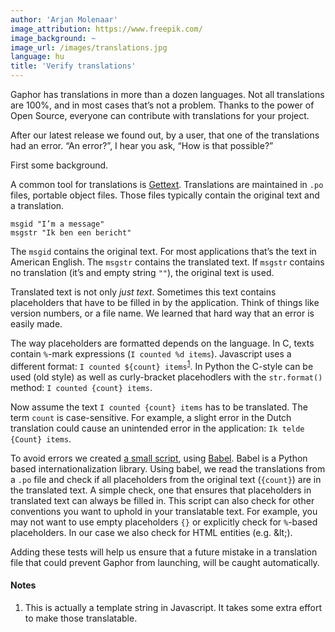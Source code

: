 ```yaml
---
author: 'Arjan Molenaar'
image_attribution: https://www.freepik.com/
image_background: ~
image_url: /images/translations.jpg
language: hu
title: 'Verify translations'
---
```


Gaphor has translations in more than a dozen languages. Not all translations
are 100%, and in most cases that’s not a problem. Thanks to the power of
Open Source, everyone can contribute with translations for your project.

After our latest release we found out, by a user, that one of the
translations had an error. “An error?”, I hear you ask, “How is that
possible?”

<!--break-->

First some background.

A common tool for translations is
[Gettext](https://www.gnu.org/software/gettext/). Translations are
maintained in `.po` files, portable object files. Those files typically
contain the original text and a translation.

```gettext
msgid "I’m a message"
msgstr "Ik ben een bericht"
```

The `msgid` contains the original text. For most applications that’s the
text in American English. The `msgstr` contains the translated text. If
`msgstr` contains no translation (it’s and empty string `""`), the original
text is used.

Translated text is not only _just text_. Sometimes this text contains
placeholders that have to be filled in by the application. Think of things
like version numbers, or a file name. We learned that hard way that an error
is easily made.

The way placeholders are formatted depends on the language. In C, texts contain
`%`-mark expressions (`I counted %d items`). Javascript uses a different
format: `I counted ${count} items`<sup>[1](#note1)</sup>. In Python the
C-style can be used (old style) as well as curly-bracket placehodlers with the
`str.format()` method: `I counted {count} items`.

Now assume the text `I counted {count} items` has to be translated. The term
`count` is case-sensitive. For example, a slight error in the Dutch
translation could cause an unintended error in the application: `Ik telde
{Count} items`.

To avoid errors we created [a small
script](https://github.com/gaphor/gaphor/blob/master/po/check-babel.py),
using [Babel](http://babel.pocoo.org/). Babel is a Python based
internationalization library. Using babel, we read the translations from a
`.po` file and check if all placeholders from the original text (`{count}`)
are in the translated text.  A simple check, one that ensures that
placeholders in translated text can always be filled in. This script can
also check for other conventions you want to uphold in your translatable
text. For example, you may not want to use empty placeholders `{}` or
explicitly check for `%`-based placeholders. In our case we also check for
HTML entities (e.g. &amp;lt;).

Adding these tests will help us ensure that a future mistake in a
translation file that could prevent Gaphor from launching, will be caught
automatically.

#### Notes

1. <a name="note1"></a>This is actually a template string in Javascript. It
   takes some extra effort to make those translatable.

